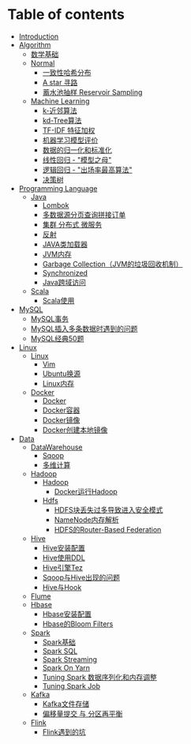 # Table of contents

* [Introduction](README.md)
* [Algorithm](algorithm/README.md)
  * [数学基础](algorithm/math.md)
  * [Normal](algorithm/normal/README.md)
    * [一致性哈希分布](algorithm/normal/yi-zhi-xing-ha-xi-suan-fa.md)
    * [A star 寻路](algorithm/normal/Astar.md)
    * [蓄水池抽样 Reservoir Sampling](algorithm/normal/reservoir-sampling.md)
  * [Machine Learning](algorithm/ml/README.md)
    * [k-近邻算法](algorithm/ml/knn.md)
    * [kd-Tree算法](algorithm/ml/kd-tree.md)
    * [TF-IDF 特征加权](algorithm/ml/tf-idf.md)
    * [机器学习模型评价](algorithm/ml/evaluate.md)
    * [数据的归一化和标准化](algorithm/ml/normalization.md)
    * [线性回归 - "模型之母"](algorithm/ml/linear-regression.md)
    * [逻辑回归 - "出场率最高算法"](algorithm/ml/logistic-regression.md)
    * [决策树](algorithm/ml/decision-tree.md)
* [Programming Language]()
  <!-- * [DesignPattern](designPattern/README.md) -->
  * [Java](java/README.md)
    * [Lombok](java/lombok.md)
    * [多数据源分页查询拼接订单](java/duo-shu-ju-yuan-fen-ye-cha-xun-pin-jie-ding-dan.md)
    * [集群 分布式 微服务](java/ji-qun-fen-bu-shi-wei-fu-wu.md)
    * [反射](java/fan-she.md)
    * [JAVA类加载器](java/java-lei-jia-zai-qi.md)
    * [JVM内存](java/jvm-nei-cun.md)
    * [Garbage Collection（JVM的垃圾回收机制）](java/garbage-collectionjvm-de-la-ji-hui-shou-ji-zhi.md)
    * [Synchronized](java/synchronized.md)
    * [Java跨域访问](java/SpringBoot-Ajax-kua-yu.md)
  * [Scala](scala/README.md)
    * [Scala使用](scala/scala-shi-yong.md)
* [MySQL](mysql/README.md)
  * [MySQL事务](mysql/mysql-shi-wu.md)
  * [MySQL插入多条数据时遇到的问题](mysql/mysql-you-hua-innodb_flush_log_at_trx_commit.md)
  * [MySQL经典50题](mysql/mysql-jing-dian-50-ti.md)
* [Linux](linux/README.md)
  * [Linux](linux/README.md)
    * [Vim](linux/vim.md)
    * [Ubuntu换源](linux/ubuntu-huan-yuan.md)
    * [Linux内存](linux/linux-nei-cun.md)
  * [Docker](linux/docker/README.md)
    * [Docker](linux/docker/docker.md)
    * [Docker容器](linux/docker/docker-rong-qi.md)
    * [Docker镜像](linux/docker/docker-jing-xiang.md)
    * [Docker创建本地镜像](linux/docker/docker-chuang-jian-ben-di-jing-xiang.md)
* [Data](data/README.md)
  * [DataWarehouse](data/dw/README.md)
    * [Sqoop](data/dw/sqoop.md)
    * [多维计算](data/dw/multi-dim-kylin.md)
  * [Hadoop](data/hadoop/README.md)
    * [Hadoop](data/hadoop/README.md)
      * [Docker运行Hadoop](data/hadoop/docker-yun-xing-hadoop.md)
    * [Hdfs](data/hadoop/hdfs/README.md)
      * [HDFS块丢失过多导致进入安全模式](data/hadoop/hdfs/hdfs-repair-block-safe-mode.md)
      * [NameNode内存解析](data/hadoop/hdfs/hdfs-nn-memonery.md)
      * [HDFS的Router-Based Federation](data/hadoop/hdfs/router-based-hdfs.md)
      <!-- * [HDFS写流程](data/hadoop/hdfs/hdfs-write.md) -->
      <!-- * [Hbase读流程](data/hadoop/hdfs/hdfs-read.md) -->
    <!-- * [MapReduce](data/mapreduce/README.md) -->
  * [Hive](data/hive/README.md)
    * [Hive安装配置](data/hive/hive-an-zhuang-pei-zhi.md)
    * [Hive使用DDL](data/hive/hive-shi-yong-ddl.md)
    * [Hive引擎Tez](data/hive/hive-yin-qing-tez.md)
    * [Sqoop与Hive出现的问题](data/hive/sqoop-hive-problem.md)
    * [Hive与Hook](data/hive/hive-yu-hook.md)
  * [Flume](data/flume/README.md)
  <!-- * [Flume](data/flume/.md) -->
  * [Hbase](data/hbase/README.md)
    * [Hbase安装配置](data/hbase/hbase-an-zhuang.md)
    <!-- * [Hbase写流程](data/hbase/hbase-write.md) -->
    <!-- * [Hbase读流程](data/hbase/hbase-read.md) -->
    * [Hbase的Bloom Filters](data/hbase/bloom-filters.md)
  <!-- * [DataX](data/datax/README.md) -->
  * [Spark](data/spark/README.md)
    * [Spark基础](data/spark/spark-core.md)
    * [Spark SQL](data/spark/spark-sql.md)
    * [Spark Streaming](data/spark/spark-streaming.md)
    * [Spark On Yarn](data/spark/spark-on-yarn.md)
    * [Tuning Spark 数据序列化和内存调整](data/spark/tuning-spark-data-memory.md)
    * [Tuning Spark Job](data/spark/tuning-spark-job.md)
    <!-- * [Spark Operations](data/spark/spark-operations.md) -->
    <!-- * [Spark SQL 之 Join](data/spark/spark-join.md) -->
  * [Kafka](data/kafka/README.md)
    * [Kafka文件存储](data/kafka/kafka-file.md)
    * [偏移量提交 与 分区再平衡](data/kafka/kafka-offset.md)
  * [Flink](data/flink/README.md)
    * [Flink遇到的坑](data/flink/flink-problem.md)

